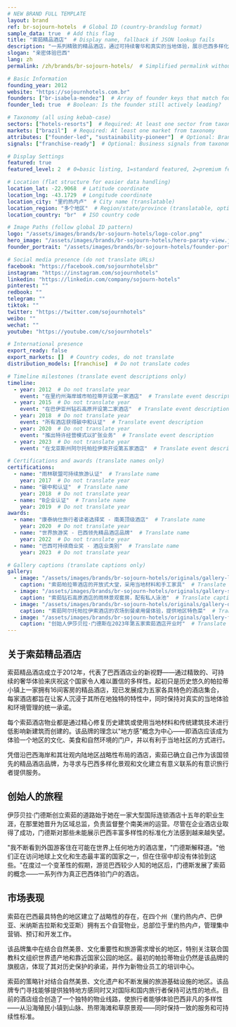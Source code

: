 ```yaml
---
# NEW BRAND FULL TEMPLATE
layout: brand
ref: br-sojourn-hotels  # Global ID (country-brandslug format)
sample_data: true  # Add this flag
title: "索茹精品酒店"  # Display name, fallback if JSON lookup fails
description: "一系列精致的精品酒店，通过可持续奢华和真实的当地体验，展示巴西多样化的景观。"
slogan: "亲密体验巴西"
lang: zh
permalink: /zh/brands/br-sojourn-hotels/  # Simplified permalink without country code

# Basic Information
founding_year: 2012
website: "https://sojournhotels.com.br"
founders: ["br-isabela-mendez"]  # Array of founder keys that match founder_names.json entries
founder_led: true  # Boolean: Is the founder still actively leading?

# Taxonomy (all using kebab-case)
sectors: ["hotels-resorts"]  # Required: At least one sector from taxonomy
markets: ["brazil"]  # Required: At least one market from taxonomy
attributes: ["founder-led", "sustainability-pioneer"]  # Optional: Brand attributes from taxonomy
signals: ["franchise-ready"]  # Optional: Business signals from taxonomy

# Display Settings
featured: true
featured_level: 2  # 0=basic listing, 1=standard featured, 2=premium featured

# Location (flat structure for easier data handling)
location_lat: -22.9068  # Latitude coordinate
location_lng: -43.1729  # Longitude coordinate
location_city: "里约热内卢"  # City name (translatable)
location_region: "多个地区"  # Region/state/province (translatable, optional)
location_country: "br"  # ISO country code

# Image Paths (follow global ID pattern)
logo: "/assets/images/brands/br-sojourn-hotels/logo-color.png"
hero_image: "/assets/images/brands/br-sojourn-hotels/hero-paraty-view.jpg"
founder_portrait: "/assets/images/brands/br-sojourn-hotels/founder-portrait.jpg"

# Social media presence (do not translate URLs)
facebook: "https://facebook.com/sojournhotelsbr"
instagram: "https://instagram.com/sojournhotels"
linkedin: "https://linkedin.com/company/sojourn-hotels"
pinterest: ""
redbook: ""
telegram: ""
tiktok: ""
twitter: "https://twitter.com/sojournhotels"
weibo: ""
wechat: ""
youtube: "https://youtube.com/c/sojournhotels"

# International presence
export_ready: false
export_markets: []  # Country codes, do not translate
distribution_models: [franchise]  # Do not translate codes

# Timeline milestones (translate event descriptions only)
timeline:
  - year: 2012  # Do not translate year
    event: "在里约州海岸城市帕拉蒂开设第一家酒店"  # Translate event description
  - year: 2015  # Do not translate year
    event: "在巴伊亚州钻石高原开设第二家酒店"  # Translate event description
  - year: 2018  # Do not translate year
    event: "所有酒店获得碳中和认证"  # Translate event description
  - year: 2020  # Do not translate year
    event: "推出特许经营模式以扩张业务"  # Translate event description
  - year: 2023  # Do not translate year
    event: "在戈亚斯州阿尔托帕拉伊索开设第五家酒店"  # Translate event description

# Certifications and awards (translate names only)
certifications:
  - name: "雨林联盟可持续旅游认证"  # Translate name
    year: 2017  # Do not translate year
  - name: "碳中和认证"  # Translate name
    year: 2018  # Do not translate year
  - name: "B企业认证"  # Translate name
    year: 2019  # Do not translate year
awards:
  - name: "康泰纳仕旅行者读者选择奖 - 南美顶级酒店"  # Translate name
    year: 2020  # Do not translate year
  - name: "世界旅游奖 - 巴西领先精品酒店品牌"  # Translate name
    year: 2022  # Do not translate year
  - name: "巴西可持续商业奖 - 酒店业类别"  # Translate name
    year: 2023  # Do not translate year

# Gallery captions (translate captions only)
gallery:
  - image: "/assets/images/brands/br-sojourn-hotels/originals/gallery-lobby.jpg"  # Do not translate path
    caption: "索茹帕拉蒂酒店的开放式大堂，采用当地材料和手工家具"  # Translate caption
  - image: "/assets/images/brands/br-sojourn-hotels/originals/gallery-suite.jpg"  # Do not translate path
    caption: "索茹钻石高原酒店的雨林景观套房，配有私人泳池"  # Translate caption
  - image: "/assets/images/brands/br-sojourn-hotels/originals/gallery-dining.jpg"  # Do not translate path
    caption: "索茹阿尔托帕拉伊索酒店的农场到餐桌用餐体验，提供地区特色菜"  # Translate caption
  - image: "/assets/images/brands/br-sojourn-hotels/originals/gallery-founder.jpg"  # Do not translate path
    caption: "创始人伊莎贝拉·门德斯在2023年第五家索茹酒店开业时"  # Translate caption
---
```


## 关于索茹精品酒店

索茹精品酒店成立于2012年，代表了巴西酒店业的新视野——通过精致的、可持续的奢华体验来庆祝这个国家令人难以置信的多样性。起初只是历史悠久的帕拉蒂小镇上一家拥有16间客房的精品酒店，现已发展成为五家各具特色的酒店集合，每家酒店都旨在让客人沉浸于其所在地独特的特性中，同时保持对真实的当地体验和环境管理的统一承诺。

每个索茹酒店物业都是通过精心修复历史建筑或使用当地材料和传统建筑技术进行低影响新建筑而创建的。该品牌的理念以"地方感"概念为中心——即酒店应该成为体验一个地区的文化、美食和自然环境的门户，并以有利于当地社区的方式进行。

凭借沿巴西海岸和其壮观内陆地区战略性布局的酒店，索茹已确立自己作为该国领先的精品酒店品牌，为寻求与巴西多样化景观和文化建立有意义联系的有意识旅行者提供服务。

## 创始人的旅程

伊莎贝拉·门德斯创立索茹的道路始于她在一家大型国际连锁酒店十五年的职业生涯，在那里她晋升为区域总监，负责监督整个南美洲的运营。尽管在企业酒店业取得了成功，门德斯对那些未能展示巴西丰富多样性的标准化方法感到越来越失望。

"我不断看到外国游客住在可能在世界上任何地方的酒店里，"门德斯解释道。"他们正在访问地球上文化和生态最丰富的国家之一，但在住宿中却没有体验到这些。"在度过一个变革性的假期，游览巴西较少人知的地区后，门德斯发展了索茹的概念——一系列作为真正巴西体验门户的酒店。

## 市场表现

索茹在巴西最具特色的地区建立了战略性的存在，在四个州（里约热内卢、巴伊亚、米纳斯吉拉斯和戈亚斯）拥有五个自营物业，总部位于里约热内卢，管理集中营销、预订和开发工作。

该品牌集中在结合自然美景、文化重要性和旅游需求增长的地区，特别关注联合国教科文组织世界遗产地和靠近国家公园的地区。最初的帕拉蒂物业仍然是该品牌的旗舰店，体现了其对历史保护的承诺，并作为新物业员工的培训中心。

索茹的策略针对结合自然美景、文化遗产和不断发展的旅游基础设施的地区。该品牌专门寻找能够提供独特地方感同时又对国际和国内旅行者保持可达性的地点。目前的酒店组合创造了一个独特的物业线路，使旅行者能够体验巴西非凡的多样性——从沿海殖民小镇到山脉、热带海滩和草原景观——同时保持一致的服务和可持续性标准。
